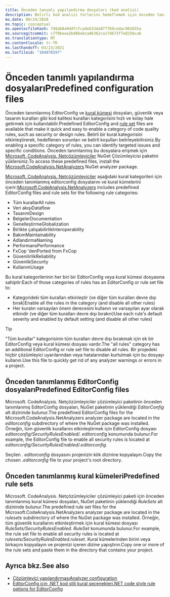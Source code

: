 ```yaml
---
title: Önceden tanımlı yapılandırma dosyaları (kod analizi)
description: Belirli kod analizi türlerini hedeflemek için önceden tanımlanmış editorconfig ve kural kümesi dosyalarını kullanma hakkında bilgi edinin.
ms.date: 09/24/2020
ms.topic: conceptual
ms.openlocfilehash: 748ab8a9ddfcfcadeb33da877769cedac901655a
ms.sourcegitcommit: c7f0beaa2bd66ebca86362ca17d673f7e8256ca6
ms.translationtype: MT
ms.contentlocale: tr-TR
ms.lasthandoff: 03/23/2021
ms.locfileid: "104876597"
---
```

# <a name="predefined-configuration-files"></a><span data-ttu-id="c99c8-103">Önceden tanımlı yapılandırma dosyaları</span><span class="sxs-lookup"><span data-stu-id="c99c8-103">Predefined configuration files</span></span>

<span data-ttu-id="c99c8-104">Önceden tanımlanmış EditorConfig ve [kural kümesi](/visualstudio/code-quality/using-rule-sets-to-group-code-analysis-rules) dosyaları, güvenlik veya tasarım kuralları gibi kod kalitesi kuralları kategorisini hızlı ve kolay hale getirmek için kullanılabilir.</span><span class="sxs-lookup"><span data-stu-id="c99c8-104">Predefined EditorConfig and [rule set](/visualstudio/code-quality/using-rule-sets-to-group-code-analysis-rules) files are available that make it quick and easy to enable a category of code quality rules, such as security or design rules.</span></span> <span data-ttu-id="c99c8-105">Belirli bir kural kategorisini etkinleştirerek, hedeflenen sorunları ve belirli koşulları belirleyebilirsiniz.</span><span class="sxs-lookup"><span data-stu-id="c99c8-105">By enabling a specific category of rules, you can identify targeted issues and specific conditions.</span></span> <span data-ttu-id="c99c8-106">Önceden tanımlanmış bu dosyalara erişmek için [Microsoft. CodeAnalysis. Netçözümleyiciler](https://github.com/dotnet/roslyn-analyzers#microsoftcodeanalysisnetanalyzers) NuGet Çözümleyicisi paketini yüklersiniz.</span><span class="sxs-lookup"><span data-stu-id="c99c8-106">To access these predefined files, install the [Microsoft.CodeAnalysis.NetAnalyzers](https://github.com/dotnet/roslyn-analyzers#microsoftcodeanalysisnetanalyzers) NuGet analyzer package.</span></span>

<span data-ttu-id="c99c8-107">[Microsoft. CodeAnalysis. Netçözümleyiciler](https://github.com/dotnet/roslyn-analyzers#microsoftcodeanalysisnetanalyzers) aşağıdaki kural kategorileri için önceden tanımlanmış editorconfig dosyalarını ve kural kümelerini içerir:</span><span class="sxs-lookup"><span data-stu-id="c99c8-107">[Microsoft.CodeAnalysis.NetAnalyzers](https://github.com/dotnet/roslyn-analyzers#microsoftcodeanalysisnetanalyzers) includes predefined EditorConfig files and rule sets for the following rule categories:</span></span>

- <span data-ttu-id="c99c8-108">Tüm kurallar</span><span class="sxs-lookup"><span data-stu-id="c99c8-108">All rules</span></span>
- <span data-ttu-id="c99c8-109">Veri akışı</span><span class="sxs-lookup"><span data-stu-id="c99c8-109">Dataflow</span></span>
- <span data-ttu-id="c99c8-110">Tasarım</span><span class="sxs-lookup"><span data-stu-id="c99c8-110">Design</span></span>
- <span data-ttu-id="c99c8-111">Belgeler</span><span class="sxs-lookup"><span data-stu-id="c99c8-111">Documentation</span></span>
- <span data-ttu-id="c99c8-112">Genelleştirme</span><span class="sxs-lookup"><span data-stu-id="c99c8-112">Globalization</span></span>
- <span data-ttu-id="c99c8-113">Birlikte çalışabilirlik</span><span class="sxs-lookup"><span data-stu-id="c99c8-113">Interoperability</span></span>
- <span data-ttu-id="c99c8-114">Bakım</span><span class="sxs-lookup"><span data-stu-id="c99c8-114">Maintainability</span></span>
- <span data-ttu-id="c99c8-115">Adlandırma</span><span class="sxs-lookup"><span data-stu-id="c99c8-115">Naming</span></span>
- <span data-ttu-id="c99c8-116">Performans</span><span class="sxs-lookup"><span data-stu-id="c99c8-116">Performance</span></span>
- <span data-ttu-id="c99c8-117">FxCop 'den</span><span class="sxs-lookup"><span data-stu-id="c99c8-117">Ported from FxCop</span></span>
- <span data-ttu-id="c99c8-118">Güvenilirlik</span><span class="sxs-lookup"><span data-stu-id="c99c8-118">Reliability</span></span>
- <span data-ttu-id="c99c8-119">Güvenlik</span><span class="sxs-lookup"><span data-stu-id="c99c8-119">Security</span></span>
- <span data-ttu-id="c99c8-120">Kullanım</span><span class="sxs-lookup"><span data-stu-id="c99c8-120">Usage</span></span>

<span data-ttu-id="c99c8-121">Bu kural kategorilerinin her biri bir EditorConfig veya kural kümesi dosyasına sahiptir:</span><span class="sxs-lookup"><span data-stu-id="c99c8-121">Each of those categories of rules has an EditorConfig or rule set file to:</span></span>

- <span data-ttu-id="c99c8-122">Kategorideki tüm kuralları etkinleştir (ve diğer tüm kuralları devre dışı bırak)</span><span class="sxs-lookup"><span data-stu-id="c99c8-122">Enable all the rules in the category (and disable all other rules)</span></span>
- <span data-ttu-id="c99c8-123">Her kuralın varsayılan önem derecesini kullanın ve varsayılan ayar olarak etkindir (ve diğer tüm kuralları devre dışı bırakın)</span><span class="sxs-lookup"><span data-stu-id="c99c8-123">Use each rule's default severity and enabled by default setting (and disable all other rules)</span></span>

> [!TIP]
> <span data-ttu-id="c99c8-124">"Tüm kurallar" kategorisinin tüm kuralları devre dışı bırakmak için ek bir EditorConfig veya kural kümesi dosyası vardır.</span><span class="sxs-lookup"><span data-stu-id="c99c8-124">The "all rules" category has an additional EditorConfig or rule set file to disable all rules.</span></span> <span data-ttu-id="c99c8-125">Bir projedeki hiçbir çözümleyici uyarılarından veya hatalarından kurtulmak için bu dosyayı kullanın.</span><span class="sxs-lookup"><span data-stu-id="c99c8-125">Use this file to quickly get rid of any analyzer warnings or errors in a project.</span></span>

## <a name="predefined-editorconfig-files"></a><span data-ttu-id="c99c8-126">Önceden tanımlanmış EditorConfig dosyaları</span><span class="sxs-lookup"><span data-stu-id="c99c8-126">Predefined EditorConfig files</span></span>

<span data-ttu-id="c99c8-127">Microsoft. CodeAnalysis. Netçözümleyiciler çözümleyici paketinin önceden tanımlanmış EditorConfig dosyaları, NuGet paketinin yüklendiği *EditorConfig* alt dizininde bulunur.</span><span class="sxs-lookup"><span data-stu-id="c99c8-127">The predefined EditorConfig files for the Microsoft.CodeAnalysis.NetAnalyzers analyzer package are located in the *editorconfig* subdirectory of where the NuGet package was installed.</span></span> <span data-ttu-id="c99c8-128">Örneğin, tüm güvenlik kurallarını etkinleştirmek için EditorConfig dosyası *editorconfig/SecurityRulesEnabled/. editorconfig* konumunda bulunur.</span><span class="sxs-lookup"><span data-stu-id="c99c8-128">For example, the EditorConfig file to enable all security rules is located at *editorconfig/SecurityRulesEnabled/.editorconfig*.</span></span>

<span data-ttu-id="c99c8-129">Seçilen *. editorconfig* dosyasını projenizin kök dizinine kopyalayın.</span><span class="sxs-lookup"><span data-stu-id="c99c8-129">Copy the chosen *.editorconfig* file to your project's root directory.</span></span>

## <a name="predefined-rule-sets"></a><span data-ttu-id="c99c8-130">Önceden tanımlanmış kural kümeleri</span><span class="sxs-lookup"><span data-stu-id="c99c8-130">Predefined rule sets</span></span>

<span data-ttu-id="c99c8-131">Microsoft. CodeAnalysis. Netçözümleyiciler çözümleyici paketi için önceden tanımlanmış kural kümesi dosyaları, NuGet paketinin yüklendiği *RuleSets* alt dizininde bulunur.</span><span class="sxs-lookup"><span data-stu-id="c99c8-131">The predefined rule set files for the Microsoft.CodeAnalysis.NetAnalyzers analyzer package are located in the *rulesets* subdirectory of where the NuGet package was installed.</span></span> <span data-ttu-id="c99c8-132">Örneğin, tüm güvenlik kurallarını etkinleştirmek için kural kümesi dosyası *RuleSets/SecurityRulesEnabled. RuleSet* konumunda bulunur.</span><span class="sxs-lookup"><span data-stu-id="c99c8-132">For example, the rule set file to enable all security rules is located at *rulesets/SecurityRulesEnabled.ruleset*.</span></span> <span data-ttu-id="c99c8-133">Kural kümelerinden birini veya birkaçını kopyalayın ve projenizi içeren dizine yapıştırın.</span><span class="sxs-lookup"><span data-stu-id="c99c8-133">Copy one or more of the rule sets and paste them in the directory that contains your project.</span></span>

## <a name="see-also"></a><span data-ttu-id="c99c8-134">Ayrıca bkz.</span><span class="sxs-lookup"><span data-stu-id="c99c8-134">See also</span></span>

- [<span data-ttu-id="c99c8-135">Çözümleyici yapılandırması</span><span class="sxs-lookup"><span data-stu-id="c99c8-135">Analyzer configuration</span></span>](https://github.com/dotnet/roslyn-analyzers/blob/main/docs/Analyzer%20Configuration.md)
- [<span data-ttu-id="c99c8-136">EditorConfig için .NET kod stili kural seçenekleri</span><span class="sxs-lookup"><span data-stu-id="c99c8-136">.NET code style rule options for EditorConfig</span></span>](code-style-rule-options.md)
